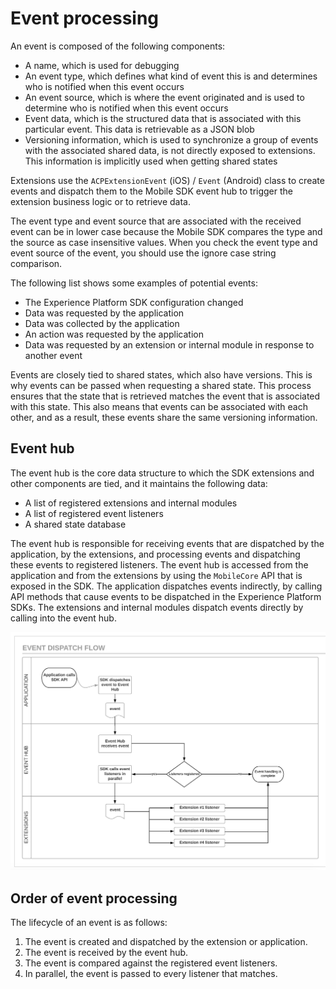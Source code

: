 # Event processing

An event is composed of the following components:

* A name, which is used for debugging
* An event type, which defines what kind of event this is and determines who is notified when this event occurs
* An event source, which is where the event originated and is used to determine who is notified when this event occurs
* Event data, which is the structured data that is associated with this particular event. This data is retrievable as a JSON blob
* Versioning information, which is used to synchronize a group of events with the associated shared data, is not directly exposed to extensions. This information is implicitly used when getting shared states

<InlineAlert variant="info" slots="text"/>

Extensions use the `ACPExtensionEvent` (iOS) / `Event` (Android) class to create events and dispatch them to the Mobile SDK event hub to trigger the extension business logic or to retrieve data.

The event type and event source that are associated with the received event can be in lower case because the Mobile SDK compares the type and the source as case insensitive values. When you check the event type and event source of the event, you should use the ignore case string comparison.

The following list shows some examples of potential events:

* The Experience Platform SDK configuration changed
* Data was requested by the application
* Data was collected by the application
* An action was requested by the application
* Data was requested by an extension or internal module in response to another event

Events are closely tied to shared states, which also have versions. This is why events can be passed when requesting a shared state. This process ensures that the state that is retrieved matches the event that is associated with this state. This also means that events can be associated with each other, and as a result, these events share the same versioning information.

## Event hub

The event hub is the core data structure to which the SDK extensions and other components are tied, and it maintains the following data:

* A list of registered extensions and internal modules
* A list of registered event listeners
* A shared state database

The event hub is responsible for receiving events that are dispatched by the application, by the extensions, and processing events and dispatching these events to registered listeners. The event hub is accessed from the application and from the extensions by using the `MobileCore` API that is exposed in the SDK. The application dispatches events indirectly, by calling API methods that cause events to be dispatched in the Experience Platform SDKs. The extensions and internal modules dispatch events directly by calling into the event hub.

![](./assets/event-processing/dispatch-flow.png)

## Order of event processing

The lifecycle of an event is as follows:

1. The event is created and dispatched by the extension or application.
2. The event is received by the event hub.
3. The event is compared against the registered event listeners.  
4. In parallel, the event is passed to every listener that matches.

